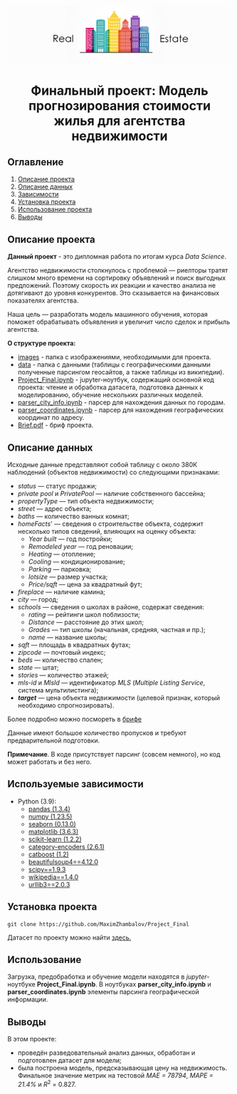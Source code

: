 ![logo](./images/cityline-vector-logo.jpg)

# <center> Финальный проект: Модель прогнозирования стоимости жилья для агентства недвижимости  </center>

## Оглавление
1. [Описание проекта](#Описание-проекта)
2. [Описание данных](#Описание-данных)
3. [Зависимости](#Зависимости)
4. [Установка проекта](#Установка-проекта)
5. [Использование проекта](#Использование-проекта)
6. [Выводы](Использование-проекта)

## Описание проекта

**Данный проект** - это дипломная работа по итогам курса *Data Science*.

Агентство недвижимости столкнулось с проблемой — риелторы тратят слишком много времени на сортировку объявлений и поиск выгодных предложений. Поэтому скорость их реакции и качество анализа не дотягивают до уровня конкурентов. Это сказывается на финансовых показателях агентства.

Наша цель — разработать модель машинного обучения, которая поможет обрабатывать объявления и увеличит число сделок и прибыль агентства.

**О структуре проекта:**
* [images](./images) - папка с изображениями, необходимыми для проекта.
* [data](./data) - папка с данными (таблицы с географическими данными полученные парсингом геосайтов, а также таблицы из википедии).
* [Project_Final.ipynb](./Project_Final.ipynb) - jupyter-ноутбук, содержащий основной код проекта: чтение и обработка датасета, подготовка данных к моделированию, обучение нескольких различных моделей.
* [parser_city_info.ipynb](./parser_city_info.ipynb) - парсер для нахождения данных по городам.
* [parser_coordinates.ipynb](./parser_coordinates.ipynb) - парсер для нахождения географических координат по адресу.
* [Brief.pdf](./Brief.pdf) - бриф проекта.


## Описание данных

Исходные данные представляют собой таблицу с около 380К наблюдений (объектов недвижимости) со следующими признаками:
- *status* — статус продажи;
- *private pool* и *PrivatePool* — наличие собственного бассейна;
- *propertyType* — тип объекта недвижимости;
- *street* — адрес объекта;
- *baths* — количество ванных комнат;
- *homeFacts*' — сведения о строительстве объекта, содержит несколько типов сведений, влияющих на оценку объекта:
    * *Year built* — год постройки;
    * *Remodeled year* — год реновации;
    * *Heating* — отопление;
    * *Cooling* — кондиционирование;
    * *Parking* — парковка;
    * *lotsize* — размер участка;
    * *Price/sqft* — цена за квадратный фут;
- *fireplace* — наличие камина;
- *city* — город;
- *schools* — сведения о школах в районе, содержат сведения:
    * *rating* — рейтинги школ поблизости;
    * *Distance* — расстояние до этих школ;
    * *Grades* — тип школы (начальная, средняя, частная и пр.);
    * *name* — название школы;
- *sqft* — площадь в квадратных футах;
- *zipcode* — почтовый индекс;
- *beds* — количество спален;
- *state* — штат;
- *stories* — количество этажей;
- *mls-id* и *MlsId* — идентификатор *MLS* (*Multiple Listing Service*, система мультилистинга);
- ***target*** — цена объекта недвижимости (целевой признак, который необходимо спрогнозировать).

Более подробно можно посмореть в [брифе](./Brief.pdf)

Данные имеют большое количество пропусков и требуют предварительной подготовки.

**Примечание**. В коде присутствует парсинг (совсем немного), но код может работать и без него.

## Используемые зависимости
* Python (3.9):
    * [pandas (1.3.4)](https://pandas.pydata.org)
    * [numpy (1.23.5)](https://pypi.org/project/psycopg2/)
    * [seaborn (0.13.0)](https://plotly.com/python/)
    * [matplotlib (3.6.3)](https://matplotlib.org/)
    * [scikit-learn (1.2.2)](https://scikit-learn.org/stable/index.html)
    * [category-encoders (2.6.1)](https://contrib.scikit-learn.org/category_encoders/)
    * [catboost (1.2)](https://catboost.ai/)
    * [beautifulsoup4==4.12.0](https://www.crummy.com/software/BeautifulSoup/bs4/doc/)
    * [scipy==1.9.3](https://docs.scipy.org/doc/scipy-1.9.3/tutorial/index.html)
    * [wikipedia==1.4.0](https://wikipedia.readthedocs.io/en/latest/quickstart.html#quickstart)
    * [urllib3==2.0.3](https://urllib3.readthedocs.io/en/stable/)
 
## Установка проекта
```
git clone https://github.com/MaximZhambalov/Project_Final
```
Датасет по проекту можно найти [здесь.](https://disk.yandex.ru/d/NRDajlYMtq8f4w)

## Использование
Загрузка, предобработка и обучение модели находятся в *jupyter*-ноутбуке **Project_Final.ipynb**. В ноутбуках **parser_city_info.ipynb** и **parser_coordinates.ipynb** элементы парсинга географической информации.

## Выводы
В этом проекте:
- проведён разведовательный анализ данных, обработан и подготовлен датасет для модели;
- была построена модель, предсказывающая цену на недвижимость. Финальное значение метрик на тестовой *MAE = 78794*, *MAPE = 21.4%* и $R^2\ =\ 0.827$.